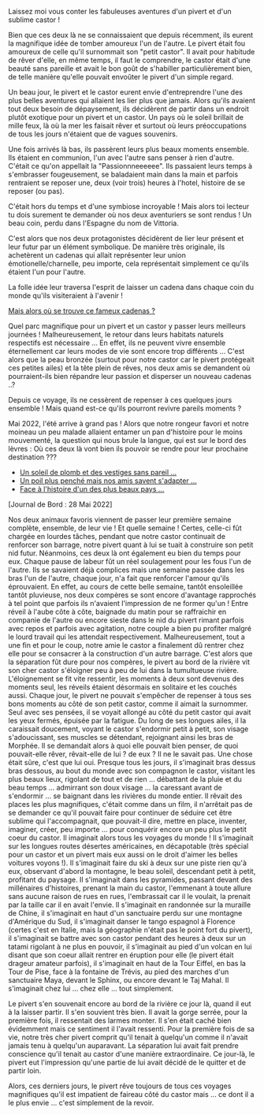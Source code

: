 Laissez moi vous conter les fabuleuses aventures d'un pivert et d'un sublime castor !

Bien que ces deux là ne se connaissaient que depuis récemment, ils eurent la magnifique idée de tomber amoureux l'un
de l'autre. Le pivert était fou amoureux de celle qu'il surnommait son "petit castor". Il avait pour habitude de 
rêver d'elle, en même temps, il faut le comprendre, le castor était d'une beauté sans pareille et avait le bon goût
de s'habiller particulièrement bien, de telle manière qu'elle pouvait envoûter le pivert d'un simple regard.

Un beau jour, le pivert et le castor eurent envie d'entreprendre l'une des plus belles aventures qui allaient les 
lier plus que jamais. Alors qu'ils avaient tout deux besoin de dépaysement, ils décidèrent de partir dans un endroit
plutôt exotique pour un pivert et un castor. Un pays où le soleil brillait de mille feux, là où la mer les faisait
rêver et surtout où leurs préoccupations de tous les jours n'étaient que de vagues souvenirs.

Une fois arrivés là bas, ils passèrent leurs plus beaux moments ensemble. Ils étaient en communion, l'un avec
l'autre sans penser à rien d'autre. C'était ce qu'on appellait la "Passionnneeeeee". Ils passaient leurs temps à
s'embrasser fougeusement, se baladaient main dans la main et parfois rentraient se reposer une, deux (voir trois)
heures à l'hotel, histoire de se reposer (ou pas).

C'était hors du temps et d'une symbiose incroyable ! Mais alors toi lecteur tu dois surement te demander où 
nos deux aventuriers se sont rendus ! Un beau coin, perdu dans l'Espagne du nom de Vittoria.

C'est alors que nos deux protagonistes décidèrent de lier leur présent et leur futur par un élément symbolique. De manière très originale, ils achetèrent un cadenas qui allait représenter leur union émotionelle/charnelle, peu importe, cela représentait simplement ce qu'ils étaient l'un pour l'autre. 

La folle idée leur traversa l'esprit de laisser un cadena dans chaque coin du monde qu'ils visiteraient à l'avenir ! 

[Mais alors où se trouve ce fameux cadenas ?](https://earth.google.com/web/search/42%c2%b050%2739%27%27N+2%c2%b040%2732%27%27W/@42.8441667,-2.6755556,528.52593762a,749.88611897d,35y,0h,45t,0r/data=ClwaMhIsGaVviKcNbEVAIYoJxbGJZwXAKhg0MsKwNTAnMzknJ04gMsKwNDAnMzInJ1cYAiABIiYKJAmkutX2iL0zQBGiutX2iL0zwBlZvGMm7GMfQCHj-bTXykhXwCgC)

Quel parc magnifique pour un pivert et un castor y passer leurs meilleurs journées ! Malheureusement, le retour dans leurs habitats naturels respectifs est nécessaire ... En effet, ils ne peuvent vivre ensemble éternellement car leurs modes de vie sont encore trop différents ... C'est alors que la peau bronzée (surtout pour notre castor car le pivert protégeait ces petites ailes) et la tête plein de rêves, nos deux amis se demandent où pourraient-ils bien répandre leur passion et disperser un nouveau cadenas ..?

Depuis ce voyage, ils ne cessèrent de repenser à ces quelques jours ensemble ! Mais quand est-ce qu'ils pourront revivre pareils moments ? 

Mai 2022, l'été arrive à grand pas ! Alors que notre rongeur favori et notre moineau un peu malade allaient entamer un pan d'histoire pour le moins mouvementé, la question qui nous brule la langue, qui est sur le bord des lèvres : Où ces deux là vont bien ils pouvoir se rendre pour leur prochaine destination ???

- [Un soleil de plomb et des vestiges sans pareil ...](https://earth.google.com/web/search/Ghiz%c3%a9e/@29.9772962,31.1324955,64.28935052a,900.52414138d,35y,0h,45t,0r/data=CnIaSBJCCiUweDE0NTg0ZjdkZTIzOWJiY2Q6MHhjYTc0NzQzNTVhNmUzNjhiGUyBcRUw-j1AIf5dnznrIT9AKgdHaGl6w6llGAIgASImCiQJdqFapmduRUAR5a1MzqFrRUAZ0OBNemo0BcAhpgtDmhd4BcAoAg)
- [Un poil plus penché mais nos amis savent s'adapter ...](https://earth.google.com/web/search/tour+de+pise/@43.722952,10.396597,32.22407251a,738.16875914d,35y,0h,45t,0r/data=CncaTRJHCiUweDEyZDU5MWE2YzQ0ZTg4Y2Q6MHgzMmVjYTliMWQ1NTRmYzAzGfVJ7rCJ3EVAIShiEcMOyyRAKgx0b3VyIGRlIHBpc2UYAiABIiYKJAnqiuTsqLlHQBFn2-KKLjdEQBn0HaSJDWk0QCFE-vDvdtcBwCgC)
- [Face à l'histoire d'un des plus beaux pays ...](https://earth.google.com/web/search/Acropolis,+Dionysiou+Areopagitou,+Athina+105+58,+Gr%c3%a8ce/@37.9696365,23.7268983,88.48305093a,811.77629663d,35y,0h,45t,0r/data=CqIBGngScgolMHgxNGExYmQxOWU1ZjgwNDEzOjB4NjYyYWE1NDQ4ZTkxMWY0NBkDQYAMHfxCQCGbBMoBFro3QCo3QWNyb3BvbGlzLCBEaW9ueXNpb3UgQXJlb3BhZ2l0b3UsIEF0aGluYSAxMDUgNTgsIEdyw6hjZRgCIAEiJgokCbcuVtKn_kJAEYPJRJLB-0JAGZ7j6kTRuDdAIRuTN7oKsjdAKAI)


[Journal de Bord : 28 Mai 2022]

Nos deux animaux favoris viennent de passer leur première semaine complète, ensemble, de leur vie ! Et quelle semaine ! Certes, celle-ci fût chargée en lourdes tâches, pendant que notre castor continuait de renforcer son barrage, notre pivert quant à lui se tuait à construire son petit nid futur. Néanmoins, ces deux là ont également eu bien du temps pour eux. Chaque pause de labeur fût un réel soulagement pour les fous l'un de l'autre. Ils se savaient déjà complices mais une semaine passée dans les bras l'un de l'autre, chaque jour, n'a fait que renforcer l'amour qu'ils éprouvaient. En effet, au cours de cette belle semaine, tantôt ensoleillée tantôt pluvieuse, nos deux compères se sont encore d'avantage rapprochés à tel point que parfois ils n'avaient l'impression de ne former qu'un ! Entre réveil à l'aube côte à côte, baignade du matin pour se raffraichir en companie de l'autre ou encore sieste dans le nid du pivert rimant parfois avec repos et parfois avec agitation, notre couple a bien pu profiter malgré le lourd travail qui les attendait respectivement. Malheureusement, tout a une fin et pour le coup, notre amie le castor a finalement dû rentrer chez elle pour se consacrer à la construction d'un autre barrage. C'est alors que la séparation fût dure pour nos compères, le pivert au bord de la rivière vit son cher castor s'éloigner peu à peu de lui dans la tumultueuse rivière. L'éloignement se fit vite ressentir, les moments à deux sont devenus des moments seul, les réveils étaient désormais en solitaire et les couchés aussi. Chaque jour, le pivert ne pouvait s'empêcher de repenser à tous ses bons moments au côté de son petit castor, comme il aimait la surnommer. Seul avec ses pensées, il se voyait allongé au côté du petit castor qui avait les yeux fermés, épuisée par la fatigue. Du long de ses longues ailes, il la caraissait doucement, voyant le castor s'endormir petit à petit, son visage s'adoucissant, ses muscles se détendant, rejoignant ainsi les bras de Morphée. Il se demandait alors à quoi elle pouvait bien penser, de quoi pouvait-elle rêver, rêvait-elle de lui ? de eux ? Il ne le savait pas. Une chose était sûre, c'est que lui oui. Presque tous les jours, il s'imaginait bras dessus bras dessous, au bout du monde avec son compagnon le castor, visitant les plus beaux lieux, rigolant de tout et de rien ... débattant de la pluie et du beau temps ... admirrant son doux visage ... la caressant avant de s'endormir ... se baignant dans les rivières du monde entier. Il rêvait des places les plus magnifiques, c'était comme dans un film, il n'arrêtait pas de se demander ce qu'il pouvait faire pour continuer de séduire cet être sublime qui l'accompagnait, que pouvait-il dire, mettre en place, inventer, imaginer, créer, peu importe ... pour conquérir encore un peu plus le petit coeur du castor. Il imaginait alors tous les voyages du monde !  Il s'imaginait sur les longues routes désertes américaines, en décapotable (très spécial pour un castor et un pivert mais eux aussi on le droit d'aimer les belles voitures voyons !). Il s'imaginait faire du ski à deux sur une piste rien qu'à eux, observant d'abord la montagne, le beau soleil, descendant petit à petit, profitant du paysage. Il s'imaginait dans les pyramides, passant devant des millénaires d'histoires, prenant la main du castor, l'emmenant à toute allure sans aucune raison de rues en rues, l'embrassait car il le voulait, la prenait par la taille car il en avait l'envie. Il s'imaginait en randonnée sur la muraille de Chine, il s'imaginait en haut d'un sanctuaire perdu sur une montagne d'Amérique du Sud, il s'imaginait danser le tango espagnol à Florence (certes c'est en Italie, mais la géographie n'était pas le point fort du pivert), il s'imaginait se battre avec son castor pendant des heures à deux sur un tatami rigolant à ne plus en pouvoir, il s'imaginait au pied d'un volcan en lui disant que son coeur allait rentrer en éruption pour elle (le pivert était drageur amateur parfois), il s'imaginait en haut de  la Tour Eiffel, en bas la Tour de Pise, face à la fontaine de Trévis, au pied des marches d'un sanctuaire Maya,
devant le Sphinx, ou encore devant le Taj Mahal. Il s'imaginait chez lui ... chez elle ... tout simplement. 

Le pivert s'en souvenait encore au bord de la rivière ce jour là, quand il eut à la laisser partir. Il s'en souvient très bien. Il avait la gorge serrée, pour la première fois, il ressentait des larmes monter. Il s'en était caché bien évidemment mais ce sentiment il l'avait ressenti. Pour la première fois de sa vie,
notre très cher pivert comprit qu'il tenait à quelqu'un comme il n'avait jamais tenu à quelqu'un auparavant. La séparation lui avait fait prendre conscience qu'il tenait au castor d'une manière extraordinaire. Ce jour-là, le pivert eut l'impression qu'une partie de lui avait décidé de le quitter et de partir loin.

Alors, ces derniers jours, le pivert rêve toujours de tous ces voyages magnifiques qu'il est impatient de faireau côté du castor mais ... ce dont il a le plus envie ... c'est simplement de la revoir.
